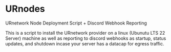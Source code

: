 # URnodes
URnetwork Node Deployment Script + Discord Webhook Reporting

This is a script to install the URnetwork provider on a linux (Ubunutu LTS 22 Server) machine as well as reporting to discord webhooks as startup, status updates, and shutdown incase your server has a datacap for egress traffic.
